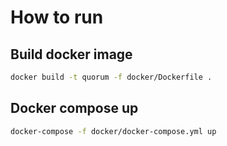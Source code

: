 # How to run

## Build docker image
```sh
docker build -t quorum -f docker/Dockerfile .
```

## Docker compose up
```sh
docker-compose -f docker/docker-compose.yml up
```